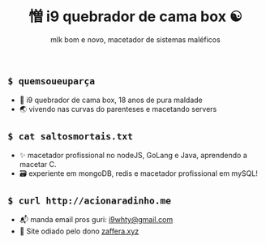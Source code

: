 <h1 align="center">憎 i9 quebrador de cama box ☯</h1>

  <p align="center">
    mlk bom e novo, macetador de sistemas maléficos
    <!---I know that `br` is not the best way of do it, but i just think on that-->
    <br />
    <br />
    <br />
  </p>
  
## ```$ quemsoueuparça ```

- 👤 i9 quebrador de cama box, 18 anos de pura maldade 
- 🌏 vivendo nas curvas do parenteses e macetando servers

## ```$ cat saltosmortais.txt```

<!--- 📡 I manage a VPS with Ubuntu Server, also use SSH, Nginx, Docker and Cloudflare with it.-->
- ✨ macetador profissional no nodeJS, GoLang e Java, aprendendo a macetar C.
- 🗃 experiente em mongoDB, redis e macetador profissional em mySQL!


## ```$ curl http://acionaradinho.me ```

- 📬 manda email pros guri: [i9whty@gmail.com](mailto:i9whty@gmail.com)
- 🎊 Site odiado pelo dono [zaffera.xyz](https://zaffera.xyz/)
